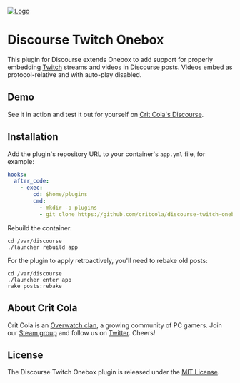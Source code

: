 <a href="https://critcola.com/?utm_source=github.com&utm_medium=readme&utm_term=logo&utm_content=discourse-twitch-onebox&utm_campaign=development">![Logo](https://critcola.com/assets/images/crit-cola-banner.svg)</a>

# Discourse Twitch Onebox

This plugin for Discourse extends Onebox to add support for properly embedding [Twitch](https://twitch.tv/) streams and videos in Discourse posts. Videos embed as protocol-relative and with auto-play disabled.

## Demo

See it in action and test it out for yourself on [Crit Cola's Discourse](https://critcola.com/?utm_source=github.com&utm_medium=readme&utm_term=demo&utm_content=discourse-twitch-onebox&utm_campaign=development).

## Installation

Add the plugin's repository URL to your container's `app.yml` file, for example:

```yml
hooks:
  after_code:
    - exec:
        cd: $home/plugins
        cmd:
          - mkdir -p plugins
          - git clone https://github.com/critcola/discourse-twitch-onebox.git
```

Rebuild the container:

```
cd /var/discourse
./launcher rebuild app
```

For the plugin to apply retroactively, you'll need to rebake old posts:

```
cd /var/discourse
./launcher enter app
rake posts:rebake
```

## About Crit Cola

Crit Cola is an [Overwatch clan](https://critcola.com/?utm_source=github.com&utm_medium=readme&utm_term=overwatch-clan&utm_content=discourse-twitch-onebox&utm_campaign=development), a growing community of PC gamers. Join our [Steam group](http://steamcommunity.com/groups/critcola) and follow us on [Twitter](https://twitter.com/CritColaGaming). Cheers!

## License

The Discourse Twitch Onebox plugin is released under the [MIT License](LICENSE).
